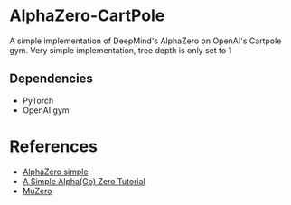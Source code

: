 # AlphaZero-CartPole
A simple implementation of DeepMind's AlphaZero on OpenAI's Cartpole gym. Very simple implementation, tree depth is only set to 1


## Dependencies
- PyTorch
- OpenAI gym

# References
- [AlphaZero simple](http://joshvarty.github.io/AlphaZero/)
- [A Simple Alpha(Go) Zero Tutorial](https://web.stanford.edu/~surag/posts/alphazero.html)
- [MuZero](https://github.com/geohot/ai-notebooks/tree/master/muzero)

